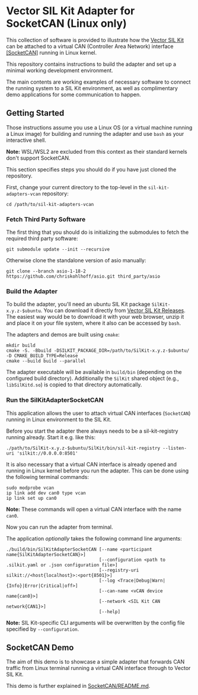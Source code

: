 # Vector SIL Kit Adapter for SocketCAN (Linux only)
This collection of software is provided to illustrate how the [Vector SIL Kit](https://github.com/vectorgrp/sil-kit/)
can be attached to a virtual CAN (Controller Area Network) interface [[SocketCAN]](https://docs.kernel.org/networking/can.html) running in Linux kernel.

This repository contains instructions to build the adapter and set up a minimal working development environment.

The main contents are working examples of necessary software to connect the running system to a SIL Kit environment,
as well as complimentary demo applications for some communication to happen.

## Getting Started
Those instructions assume you use a Linux OS (or a virtual machine running a Linux image) for building and running the adapter and use ``bash`` as your interactive
shell. 

**Note:** WSL/WSL2 are excluded from this context as their standard kernels don't support SocketCAN.   

This section specifies steps you should do if you have just cloned the repository.

First, change your current directory to the top-level in the ``sil-kit-adapters-vcan``
repository:

    cd /path/to/sil-kit-adapters-vcan

### Fetch Third Party Software
The first thing that you should do is initializing the submodules to fetch the required third party software:

    git submodule update --init --recursive

Otherwise clone the standalone version of asio manually:

    git clone --branch asio-1-18-2 https://github.com/chriskohlhoff/asio.git third_party/asio

### Build the Adapter
To build the adapter, you'll need an ubuntu SIL Kit package ``SilKit-x.y.z-$ubuntu``. You can download it directly from [Vector SIL Kit Releases](https://github.com/vectorgrp/sil-kit/releases). The easiest way would be to download it with your web browser, unzip it and place it on your file system, where it also can be accessed by ``bash``.

The adapters and demos are built using ``cmake``:

    mkdir build
    cmake -S. -Bbuild -DSILKIT_PACKAGE_DIR=/path/to/SilKit-x.y.z-$ubuntu/ -D CMAKE_BUILD_TYPE=Release
    cmake --build build --parallel

The adapter executable will be available in ``build/bin`` (depending on the configured build directory).
Additionally the ``SilKit`` shared object (e.g., ``libSilKitd.so``) is copied to that directory automatically.

### Run the SilKitAdapterSocketCAN
This application allows the user to attach virtual CAN interfaces (``SocketCAN``) running in Linux environment to the
SIL Kit.

Before you start the adapter there always needs to be a sil-kit-registry running already. Start it e.g. like this:

    ./path/to/SilKit-x.y.z-$ubuntu/SilKit/bin/sil-kit-registry --listen-uri 'silkit://0.0.0.0:8501'

It is also necessary that a virtual CAN interface is already opened and running in Linux kernel before you run the adapter. This can be done using the following terminal commands: 

    sudo modprobe vcan
    ip link add dev can0 type vcan
    ip link set up can0

**Note:** These commands will open a virtual CAN interface with the name ``can0``.

Now you can run the adapter from terminal. 

The application *optionally* takes the following command line arguments:

    ./build/bin/SilKitAdapterSocketCAN [--name <participant name{SilKitAdapterSocketCAN}>]
                                       [--configuration <path to .silkit.yaml or .json configuration file>]
                                       [--registry-uri silkit://<host{localhost}>:<port{8501}>]
                                       [--log <Trace|Debug|Warn|{Info}|Error|Critical|off>]
                                       [--can-name <vCAN device name{can0}>]
                                       [--network <SIL Kit CAN network{CAN1}>]
                                       [--help]
**Note:** SIL Kit-specific CLI arguments will be overwritten by the config file specified by ``--configuration``.

## SocketCAN Demo
The aim of this demo is to showcase a simple adapter that forwards CAN traffic from Linux terminal running a virtual CAN interface through to
Vector SIL Kit. 

This demo is further explained in [SocketCAN/README.md](SocketCAN/README.md).
